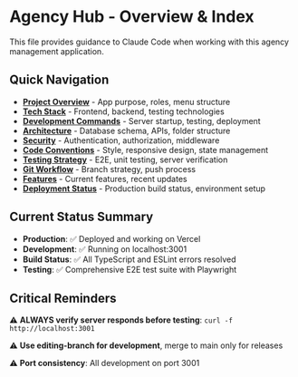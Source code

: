 # Agency Hub - Overview & Index

This file provides guidance to Claude Code when working with this agency management application.

## Quick Navigation

- **[Project Overview](./01-project-overview.md)** - App purpose, roles, menu structure
- **[Tech Stack](./02-tech-stack.md)** - Frontend, backend, testing technologies
- **[Development Commands](./03-development-commands.md)** - Server startup, testing, deployment
- **[Architecture](./04-architecture.md)** - Database schema, APIs, folder structure
- **[Security](./05-security.md)** - Authentication, authorization, middleware
- **[Code Conventions](./06-code-conventions.md)** - Style, responsive design, state management
- **[Testing Strategy](./07-testing-strategy.md)** - E2E, unit testing, server verification
- **[Git Workflow](./08-git-workflow.md)** - Branch strategy, push process
- **[Features](./09-features.md)** - Current features, recent updates
- **[Deployment Status](./10-deployment-status.md)** - Production build status, environment setup

## Current Status Summary

- **Production**: ✅ Deployed and working on Vercel
- **Development**: ✅ Running on localhost:3001
- **Build Status**: ✅ All TypeScript and ESLint errors resolved
- **Testing**: ✅ Comprehensive E2E test suite with Playwright

## Critical Reminders

⚠️ **ALWAYS verify server responds before testing**: `curl -f http://localhost:3001`

⚠️ **Use editing-branch for development**, merge to main only for releases

⚠️ **Port consistency**: All development on port 3001
